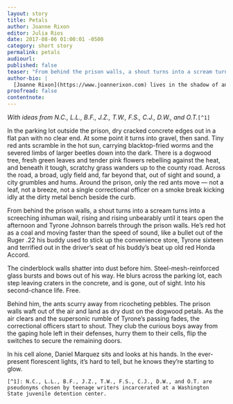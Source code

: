 ```yaml
---
layout: story
title: Petals
author: Joanne Rixon
editor: Julia Rios
date: 2017-08-06 01:00:01 -0500
category: short story
permalink: petals
audiourl:
published: false
teaser: "From behind the prison walls, a shout turns into a scream turns into a screeching inhuman wail, rising and rising unbearably until it tears open the afternoon..."
author-bio: |
  [Joanne Rixon](https://www.joannerixon.com) lives in the shadow of an active volcano with a rescue Chihuahua named after a dinosaur, and is an organizer with the North Seattle Science Fiction and Fantasy Writers Meetup. Her poetry has appeared in _GlitterShip_, her book reviews in _The Seattle Times_ and _The Cascadia Subduction Zone Literary Quarterly_, and her short fiction in venues including _Beneath Ceaseless Skies_, _Reckoning_, and _Liminal Stories_. She is represented by Jennifer Goloboy of the Donald Maass Literary Agency, and you can find her yelling about poetry and politics on twitter as [@JoanneRixon](https://www.twitter.com/JoanneRixon).
proofread: false
contentnote:
---
```


_With ideas from N.C., L.L., B.F., J.Z., T.W., F.S., C.J., D.W., and O.T._`[^1]`

In the parking lot outside the prison, dry cracked concrete edges out in a flat pan with no clear end. At some point it turns into gravel, then sand. Tiny red ants scramble in the hot sun, carrying blacktop-fried worms and the severed limbs of larger beetles down into the dark. There is a dogwood tree, fresh green leaves and tender pink flowers rebelling against the heat, and beneath it tough, scratchy grass wanders up to the county road. Across the road, a broad, ugly field and, far beyond that, out of sight and sound, a city grumbles and hums. Around the prison, only the red ants move — not a leaf, not a breeze, not a single correctional officer on a smoke break kicking idly at the dirty metal bench beside the curb.

From behind the prison walls, a shout turns into a scream turns into a screeching inhuman wail, rising and rising unbearably until it tears open the afternoon and Tyrone Johnson barrels through the prison walls. He’s red hot as a coal and moving faster than the speed of sound, like a bullet out of the Ruger .22 his buddy used to stick up the convenience store, Tyrone sixteen and terrified out in the driver’s seat of his buddy’s beat up old red Honda Accord.

The cinderblock walls shatter into dust before him. Steel-mesh-reinforced glass bursts and bows out of his way. He blurs across the parking lot, each step leaving craters in the concrete, and is gone, out of sight. Into his second-chance life. Free.

Behind him, the ants scurry away from ricocheting pebbles. The prison walls waft out of the air and land as dry dust on the dogwood petals. As the air clears and the supersonic rumble of Tyrone’s passing fades, the correctional officers start to shout. They club the curious boys away from the gaping hole left in their defenses, hurry them to their cells, flip the switches to secure the remaining doors.

In his cell alone, Daniel Marquez sits and looks at his hands. In the ever-present florescent lights, it’s hard to tell, but he knows they’re starting to glow.

 `[^1]: N.C., L.L., B.F., J.Z., T.W., F.S., C.J., D.W., and O.T. are pseudonyms chosen by teenage writers incarcerated at a Washington State juvenile detention center.`
